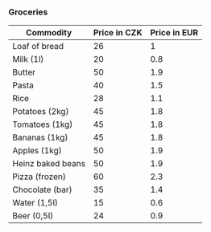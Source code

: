 <h3>Groceries</h3>

| Commodity  | Price in CZK  | Price in EUR |
| ------------- | ------------- | ------------- |
| Loaf of bread  | 26  | 1  |
| Milk (1l)  | 20  | 0.8  |
| Butter  | 50  | 1.9  |
| Pasta  | 40  | 1.5  |
| Rice  | 28  | 1.1  |
| Potatoes (2kg)  | 45  | 1.8  |
| Tomatoes (1kg)  | 45  | 1.8  |
| Bananas (1kg)  | 45  | 1.8  |
| Apples (1kg)  | 50  | 1.9  |
| Heinz baked beans  | 50  | 1.9 |
| Pizza (frozen)  | 60  | 2.3  |
| Chocolate (bar) | 35  | 1.4  |
| Water (1,5l) | 15  | 0.6  |
| Beer (0,5l) | 24  | 0.9  |
